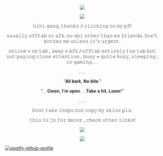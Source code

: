 <p align="center"><img src="https://files.catbox.moe/1aq0ll.png"/></p                                                                 
<p align="center">
<p align="center"><img src="https://files.catbox.moe/wc7kvd.gif"/></p
<p align="center">
<p align="center">
𝚑𝚒𝚑𝚒 𝚐𝚊𝚗𝚐, 𝚝𝚑𝚊𝚗𝚔𝚣 𝟺 𝚌𝚕𝚒𝚌𝚔𝚒𝚗𝚐 𝚘𝚗 𝚖𝚢 𝚙𝚏! 

<p align="center"> 𝚞𝚜𝚞𝚊𝚕𝚕𝚢 𝚘𝚏𝚏𝚝𝚊𝚋 𝚘𝚛 𝚊𝚏𝚔.
𝚗𝚘 𝚍𝚗𝚒 𝚘𝚝𝚑𝚎𝚛 𝚝𝚑𝚊𝚗 𝚎𝚡 𝚏𝚛𝚒𝚎𝚗𝚍𝚜. 𝙳𝚘𝚗'𝚝 𝚋𝚘𝚝𝚑𝚎𝚛 𝚖𝚎 𝚞𝚗𝚕𝚎𝚜𝚜 𝚒𝚝'𝚜 𝚞𝚛𝚐𝚎𝚗𝚝. 

<p align="center"> 𝚘𝚗𝚕𝚒𝚗𝚎 = 𝚘𝚗 𝚝𝚊𝚋 , 𝚊𝚠𝚊𝚢 = 𝙰𝚏𝚔 / 𝚘𝚏𝚏𝚝𝚊𝚋 𝚎𝚗𝚝𝚒𝚛𝚎𝚕𝚢 / 𝚘𝚗 𝚝𝚊𝚋 𝚋𝚞𝚝 𝚗𝚘𝚝 𝚙𝚊𝚢𝚒𝚗𝚐 𝚌𝚕𝚘𝚜𝚎 𝚊𝚝𝚝𝚎𝚗𝚝𝚒𝚘𝚗 , 𝚋𝚞𝚜𝚢 = 𝚚𝚞𝚒𝚝𝚎 𝚋𝚞𝚜𝚢, 𝚜𝚕𝚎𝚎𝚙𝚒𝚗𝚐 , 𝚘𝚛 𝚐𝚊𝚖𝚒𝚗𝚐. . .  <p align="center"> 

<p align="center">
  . . .
<p align="center"> 

<p align="center"> "𝐀𝐥𝐥 𝐛𝐚𝐫𝐤, 𝐍𝐨 𝐛𝐢𝐭𝐞." <p align="center"> 

<p align="center"> 
". . 𝐂𝐦𝐨𝐧, 𝐈'𝐦 𝐨𝐩𝐞𝐧. . .𝐓𝐚𝐤𝐞 𝐚 𝐡𝐢𝐭, 𝐋𝐨𝐬𝐞𝐫!" <p align="center"> 

<p align="center">
  . . .
<p align="center">
  
<p align="center"> 
  
<p align="center"> 𝙳𝚘𝚗𝚝 𝚝𝚊𝚔𝚎 𝚒𝚗𝚜𝚙𝚘 𝚗𝚘𝚛 𝚌𝚘𝚙𝚢 𝚖𝚢 𝚜𝚔𝚒𝚗𝚜 𝚙𝚕𝚜.<p align="center">
    𝚝𝚑𝚒𝚜 𝙸𝚜 𝚓𝚜 𝚏𝚘𝚛 𝚍𝚎𝚌𝚘𝚛 , 𝚌𝚑𝚎𝚌𝚔 𝚘𝚝𝚑𝚎𝚛 𝚕𝚒𝚗𝚔𝚜!
<p align="center"> <p align="center"> 
<p align="center"><img src="https://files.catbox.moe/6kcc6d.gif"/></p
<p align="center">
  
<p align="center"><img src="https://files.catbox.moe/t3arkq.png"/></p 
                                                                    
  [![spotify-github-profile](https://spotify-github-profile.kittinanx.com/api/view?uid=31wakv67kavo6wptxfixhbdnkwam&cover_image=true&theme=default&show_offline=false&background_color=121212&interchange=false)](https://github.com/kittinan/spotify-github-profile)
